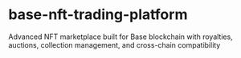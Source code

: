 # base-nft-trading-platform
Advanced NFT marketplace built for Base blockchain with royalties, auctions, collection management, and cross-chain compatibility
